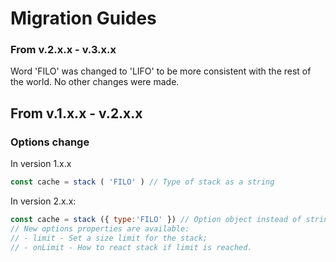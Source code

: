 # Migration Guides

### From v.2.x.x - v.3.x.x

Word 'FILO' was changed to 'LIFO' to be more consistent with the rest of the world. No other changes were made.



## From v.1.x.x - v.2.x.x

### Options change
In version 1.x.x
```js
const cache = stack ( 'FILO' ) // Type of stack as a string
```

In version 2.x.x:

```js
const cache = stack ({ type:'FILO' }) // Option object instead of string
// New options properties are available:
// - limit - Set a size limit for the stack;
// - onLimit - How to react stack if limit is reached.
```